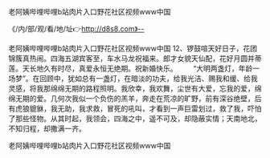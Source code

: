 老阿姨哔哩哔哩b站肉片入口野花社区视频www中国

《/内/部/观/看/地/址👉http://d8s8.com》--

老阿姨哔哩哔哩b站肉片入口野花社区视频www中国	12、锣鼓喧天好日子，花团锦簇真热闹。四海五湖宾客至，车水马龙祝福来。郎才女貌天仙配，花好月圆并蒂莲。天长地久有时尽，真爱永恒无绝期。祝新婚快乐。
　　“大明两盏灯，年龄一场梦”。在回顾中，犹如总有一盏灯，在暗淡的功夫，给我光洁、赐我和缓、给我灵感，将我那绵绵无期的路程照明。我欣幸，我欢舞，尘世有大爱，忘我的爱，绵绵无期的爱。几何次我似一个负伤的羔羊，奔走在荒凉的旷野，前有深谷绝壁，后有虎狼貔貅，我无助，我求救，冒死的吼叫，才看到一声巨雷划过，救了我，吓怕了那些怪物。从其时起，我领会，四海之中，遥不可及，却隐蔽实情；天南地北，不知归程，却撒满一齐。





老阿姨哔哩哔哩b站肉片入口野花社区视频www中国
